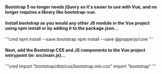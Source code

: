 #### Bootstrap 5 no longer needs jQuery so it's easier to use with Vue, and no longer requires a library like bootstrap-vue.

#### Install bootstrap as you would any other JS module in the Vue project using npm install or by adding it to the package.json...

'''cmd
npm install --save bootstrap
npm install --save @popperjs/core
'''

#### Next, add the Bootstrap CSS and JS components to the Vue project entrypoint (ie: src/main.js)...

'''cmd
import "bootstrap/dist/css/bootstrap.min.css"
import "bootstrap"
'''
